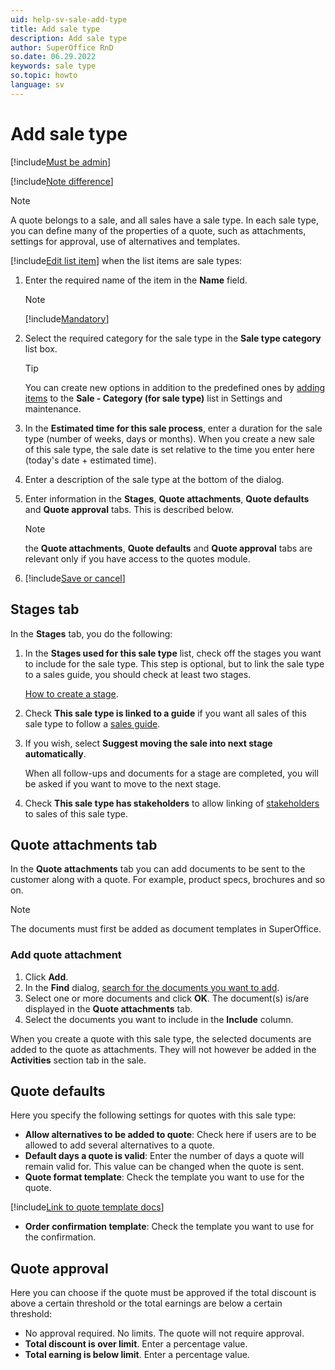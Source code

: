 ```yaml
---
uid: help-sv-sale-add-type
title: Add sale type
description: Add sale type
author: SuperOffice RnD
so.date: 06.29.2022
keywords: sale type
so.topic: howto
language: sv
---
```


# Add sale type

[!include[Must be admin](../../../learn/includes/req-admin.md)]

[!include[Note difference](includes/different-edit-list-item-dialog.md)]

> [!NOTE]
> A quote belongs to a sale, and all sales have a sale type. In each sale type, you can define many of the properties of a quote, such as attachments, settings for approval, use of alternatives and templates.

[!include[Edit list item](includes/edit-list-item.md)] when the list items are sale types:

1. Enter the required name of the item in the **Name** field.

    > [!NOTE]
    > [!include[Mandatory](includes/note-mandatory-field.md)]

2. Select the required category for the sale type in the **Sale type category** list box.

    > [!TIP]
    > You can create new options in addition to the predefined ones by [adding items][2] to the **Sale - Category (for sale type)** list in Settings and maintenance.

3. In the **Estimated time for this sale process**, enter a duration for the sale type (number of weeks, days or months). When you create a new sale of this sale type, the sale date is set relative to the time you enter here (today's date + estimated time).

4. Enter a description of the sale type at the bottom of the dialog.

5. Enter information in the **Stages**, **Quote attachments**, **Quote defaults** and **Quote approval** tabs. This is described below.

    > [!NOTE]
    > the **Quote attachments**, **Quote defaults** and **Quote approval** tabs are relevant only if you have access to the quotes module.

6. [!include[Save or cancel](includes/save-or-cancel.md)]

## Stages tab

In the **Stages** tab, you do the following:

1. In the **Stages used for this sale type** list, check off the stages you want to include for the sale type. This step is optional, but to link the sale type to a sales guide, you should check at least two stages.

    [How to create a stage][3].

2. Check **This sale type is linked to a guide** if you want all sales of this sale type to follow a [sales guide][5].

3. If you wish, select **Suggest moving the sale into next stage automatically**.

    When all follow-ups and documents for a stage are completed, you will be asked if you want to move to the next stage.

4. Check **This sale type has stakeholders** to allow linking of [stakeholders][4] to sales of this sale type.

## Quote attachments tab

In the **Quote attachments** tab you can add documents to be sent to the customer along with a quote. For example, product specs, brochures and so on.

> [!NOTE]
> The documents must first be added as document templates in SuperOffice.

### Add quote attachment

1. Click **Add**.
2. In the **Find** dialog, [search for the documents you want to add][1].
3. Select one or more documents and click **OK**. The document(s) is/are displayed in the **Quote attachments** tab.
4. Select the documents you want to include in the **Include** column.

When you create a quote with this sale type, the selected documents are added to the quote as attachments. They will not however be added in the **Activities** section tab in the sale.

## Quote defaults

Here you specify the following settings for quotes with this sale type:

* **Allow alternatives to be added to quote**: Check here if users are to be allowed to add several alternatives to a quote.
* **Default days a quote is valid**: Enter the number of days a quote will remain valid for. This value can be changed when the quote is sent.
* **Quote format template**: Check the template you want to use for the quote.

[!include[Link to quote template docs](includes/learn-quote-templates.md)]

* **Order confirmation template**: Check the template you want to use for the confirmation.

## Quote approval

Here you can choose if the quote must be approved if the total discount is above a certain threshold or the total earnings are below a certain threshold:

* No approval required. No limits. The quote will not require approval.
* **Total discount is over limit**. Enter a percentage value.
* **Total earning is below limit**. Enter a percentage value.

<!-- Referenced links -->
[2]: adding-items.md
[3]: ../../../sale/learn/screen/sale-stage.md
[4]: ../../../sale/learn/stakeholders/index.md
[5]: ../../../sale/learn/screen/sales-guide-admin.md
[1]: ../../options/learn/using-search-criteria.md

<!-- Referenced images -->

